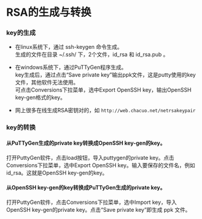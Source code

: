 # RSA的生成与转换


### key的生成

* 在linux系统下，通过 ssh-keygen 命令生成。  
生成的文件在目录 ~/.ssh/ 下，2个文件，id_rsa 和 id_rsa.pub 。

* 在windows系统下，通过PuTTyGen程序生成。  
key生成后，通过点击“Save private key”输出ppk文件，这是putty使用的key文件，其他软件无法使用。  
可点击Conversions下拉菜单，选中Export OpenSSH key，输出OpenSSH key-gen格式的key。

* 网上很多在线生成RSA密钥对的，如 `http://web.chacuo.net/netrsakeypair`

### key的转换

#### 从PuTTyGen生成的private key转换成OpenSSH key-gen的key。

打开PuttyGen软件，点击load按钮，导入puttygen的private key。点击Conversions下拉菜单，选中Export OpenSSH key。输入要保存的文件名，例如id_rsa。这就是OpenSSH key-gen的key。

#### 从OpenSSH key-gen的key转换成PuTTyGen生成的private key。

打开PuttyGen软件，点击Conversions下拉菜单，选中Import key，导入OpenSSH key-gen的private key。点击“Save private key”即生成 ppk 文件。
